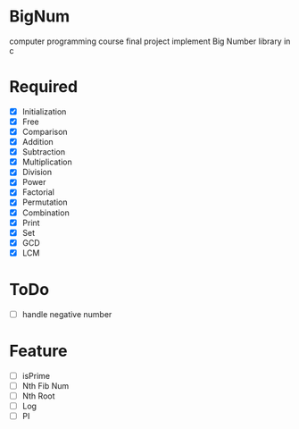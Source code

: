 # BigNum
computer programming course final project
implement Big Number library in c

# Required
- [x] Initialization
- [x] Free
- [x] Comparison
- [x] Addition
- [x] Subtraction
- [x] Multiplication
- [x] Division
- [x] Power
- [x] Factorial
- [x] Permutation
- [x] Combination
- [x] Print
- [x] Set
- [x] GCD
- [x] LCM

# ToDo
- [ ] handle negative number

# Feature
- [ ] isPrime
- [ ] Nth Fib Num
- [ ] Nth Root
- [ ] Log
- [ ] PI
